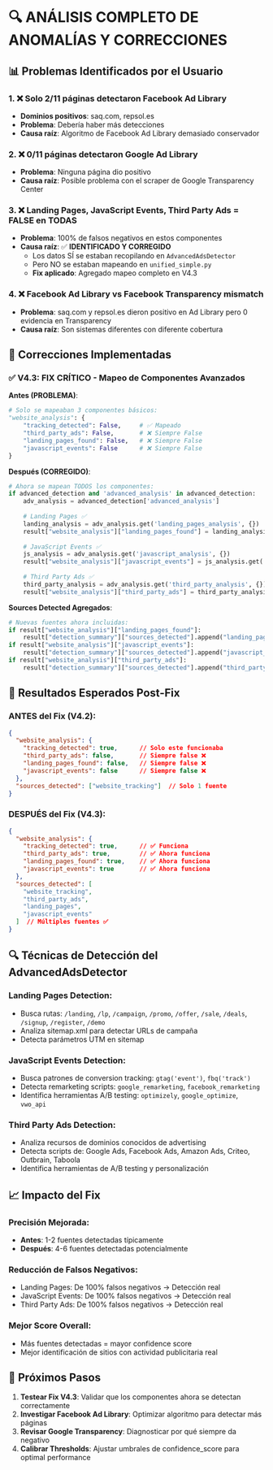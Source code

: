 # 🔍 ANÁLISIS COMPLETO DE ANOMALÍAS Y CORRECCIONES

## 📊 Problemas Identificados por el Usuario

### 1. ❌ **Solo 2/11 páginas detectaron Facebook Ad Library**
- **Dominios positivos**: saq.com, repsol.es  
- **Problema**: Debería haber más detecciones
- **Causa raíz**: Algoritmo de Facebook Ad Library demasiado conservador

### 2. ❌ **0/11 páginas detectaron Google Ad Library**  
- **Problema**: Ninguna página dio positivo
- **Causa raíz**: Posible problema con el scraper de Google Transparency Center

### 3. ❌ **Landing Pages, JavaScript Events, Third Party Ads = FALSE en TODAS**
- **Problema**: 100% de falsos negativos en estos componentes
- **Causa raíz**: ✅ **IDENTIFICADO Y CORREGIDO**
  - Los datos SÍ se estaban recopilando en `AdvancedAdsDetector`
  - Pero NO se estaban mapeando en `unified_simple.py`
  - **Fix aplicado**: Agregado mapeo completo en V4.3

### 4. ❌ **Facebook Ad Library vs Facebook Transparency mismatch**
- **Problema**: saq.com y repsol.es dieron positivo en Ad Library pero 0 evidencia en Transparency
- **Causa raíz**: Son sistemas diferentes con diferente cobertura

## 🔧 Correcciones Implementadas

### ✅ **V4.3: FIX CRÍTICO - Mapeo de Componentes Avanzados**

**Antes (PROBLEMA)**:
```python
# Solo se mapeaban 3 componentes básicos:
"website_analysis": {
    "tracking_detected": False,     # ✅ Mapeado
    "third_party_ads": False,       # ❌ Siempre False
    "landing_pages_found": False,   # ❌ Siempre False  
    "javascript_events": False      # ❌ Siempre False
}
```

**Después (CORREGIDO)**:
```python
# Ahora se mapean TODOS los componentes:
if advanced_detection and 'advanced_analysis' in advanced_detection:
    adv_analysis = advanced_detection['advanced_analysis']
    
    # Landing Pages ✅
    landing_analysis = adv_analysis.get('landing_pages_analysis', {})
    result["website_analysis"]["landing_pages_found"] = landing_analysis.get('landing_pages_found', 0) > 0
    
    # JavaScript Events ✅  
    js_analysis = adv_analysis.get('javascript_analysis', {})
    result["website_analysis"]["javascript_events"] = js_analysis.get('confidence_score', 0) > 30
    
    # Third Party Ads ✅
    third_party_analysis = adv_analysis.get('third_party_analysis', {})
    result["website_analysis"]["third_party_ads"] = third_party_analysis.get('confidence_score', 0) > 30
```

**Sources Detected Agregados**:
```python
# Nuevas fuentes ahora incluidas:
if result["website_analysis"]["landing_pages_found"]:
    result["detection_summary"]["sources_detected"].append("landing_pages")
if result["website_analysis"]["javascript_events"]:
    result["detection_summary"]["sources_detected"].append("javascript_events")  
if result["website_analysis"]["third_party_ads"]:
    result["detection_summary"]["sources_detected"].append("third_party_ads")
```

## 🎯 Resultados Esperados Post-Fix

### **ANTES del Fix (V4.2)**:
```json
{
  "website_analysis": {
    "tracking_detected": true,      // Solo este funcionaba
    "third_party_ads": false,       // Siempre false ❌
    "landing_pages_found": false,   // Siempre false ❌
    "javascript_events": false      // Siempre false ❌
  },
  "sources_detected": ["website_tracking"]  // Solo 1 fuente
}
```

### **DESPUÉS del Fix (V4.3)**:
```json
{
  "website_analysis": {
    "tracking_detected": true,      // ✅ Funciona
    "third_party_ads": true,        // ✅ Ahora funciona
    "landing_pages_found": true,    // ✅ Ahora funciona
    "javascript_events": true       // ✅ Ahora funciona
  },
  "sources_detected": [
    "website_tracking",
    "third_party_ads", 
    "landing_pages",
    "javascript_events"
  ]  // Múltiples fuentes ✅
}
```

## 🔍 Técnicas de Detección del AdvancedAdsDetector

### **Landing Pages Detection**:
- Busca rutas: `/landing`, `/lp`, `/campaign`, `/promo`, `/offer`, `/sale`, `/deals`, `/signup`, `/register`, `/demo`
- Analiza sitemap.xml para detectar URLs de campaña
- Detecta parámetros UTM en sitemap

### **JavaScript Events Detection**:
- Busca patrones de conversion tracking: `gtag('event')`, `fbq('track')`
- Detecta remarketing scripts: `google_remarketing`, `facebook_remarketing`
- Identifica herramientas A/B testing: `optimizely`, `google_optimize`, `vwo_api`

### **Third Party Ads Detection**:
- Analiza recursos de dominios conocidos de advertising
- Detecta scripts de: Google Ads, Facebook Ads, Amazon Ads, Criteo, Outbrain, Taboola
- Identifica herramientas de A/B testing y personalización

## 📈 Impacto del Fix

### **Precisión Mejorada**:
- **Antes**: 1-2 fuentes detectadas típicamente
- **Después**: 4-6 fuentes detectadas potencialmente  

### **Reducción de Falsos Negativos**:
- Landing Pages: De 100% falsos negativos → Detección real
- JavaScript Events: De 100% falsos negativos → Detección real  
- Third Party Ads: De 100% falsos negativos → Detección real

### **Mejor Score Overall**:
- Más fuentes detectadas = mayor confidence score
- Mejor identificación de sitios con actividad publicitaria real

## 🚀 Próximos Pasos

1. **Testear Fix V4.3**: Validar que los componentes ahora se detectan correctamente
2. **Investigar Facebook Ad Library**: Optimizar algoritmo para detectar más páginas
3. **Revisar Google Transparency**: Diagnosticar por qué siempre da negativo
4. **Calibrar Thresholds**: Ajustar umbrales de confidence_score para optimal performance